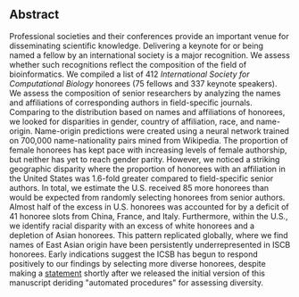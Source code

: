 ## Abstract

Professional societies and their conferences provide an important venue for disseminating scientific knowledge.
Delivering a keynote for or being named a fellow by an international society is a major recognition.
We assess whether such recognitions reflect the composition of the field of bioinformatics.
We compiled a list of 412 _International Society for Computational Biology_ honorees (75 fellows and 337 keynote speakers).
We assess the composition of senior researchers by analyzing the names and affiliations of corresponding authors in field-specific journals.
Comparing to the distribution based on names and affiliations of honorees, we looked for disparities in gender, country of affiliation, race, and name-origin.
Name-origin predictions were created using a neural network trained on 700,000 name-nationality pairs mined from Wikipedia.
The proportion of female honorees has kept pace with increasing levels of female authorship, but neither has yet to reach gender parity.
However, we noticed a striking geographic disparity where the proportion of honorees with an affiliation in the United States was 1.6-fold greater compared to field-specific senior authors.
In total, we estimate the U.S. received 85 more honorees than would be expected from randomly selecting honorees from senior authors.
Almost half of the excess in U.S. honorees was accounted for by a deficit of 41 honoree slots from China, France, and Italy.
Furthermore, within the U.S., we identify racial disparity with an excess of white honorees and a depletion of Asian honorees.
This pattern replicated globally, where we find names of East Asian origin have been persistently underrepresented in ISCB honorees.
Early indications suggest the ICSB has begun to respond positively to our findings by selecting more diverse honorees, despite making a [statement](https://www.iscb.org/iscb-news-items/4257-2020-feb20-iscb-announcement) shortly after we released the initial version of this manuscript deriding "automated procedures" for assessing diversity.
